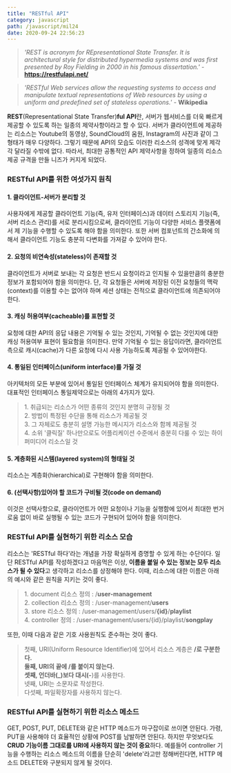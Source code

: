 ```yaml
---
title: "RESTful API"
category: javascript
path: /javascript/mil24
date: 2020-09-24 22:56:23
---
```


> _'REST is acronym for REpresentational State Transfer. It is architectural style for distributed hypermedia systems and was first presented by Roy Fielding in 2000 in his famous dissertation.'_ - **https://restfulapi.net/**

> _'RESTful Web services allow the requesting systems to access and manipulate textual representations of Web resources by using a uniform and predefined set of stateless operations.'_ - **Wikipedia**

**REST**(Representational State Transfer)**ful API**란, 서버가 웹서비스를 더욱 빠르게 제공할 수 있도록 하는 일종의 제약사항이라고 할 수 있다. 서버가 클라이언트에 제공하는 리소스는 Youtube의 동영상, SoundCloud의 움원, Instagram의 사진과 같이 그 형태가 매우 다양하다. 그렇기 때문에 API의 모습도 이러한 리소스의 성격에 맞게 제각각 달라질 수밖에 없다. 따라서, 최대한 공통적인 API 제약사항을 정하여 일종의 리소스 제공 규격을 만들 니즈가 커지게 되었다.

### RESTful API를 위한 여섯가지 원칙

#### 1. 클라이언트-서버가 분리할 것

사용자에게 제공할 클라이언트 기능(즉, 유저 인터페이스)과 데이터 스토리지 기능(즉, 서버 리소스 관리)를 서로 분리시킴으로써, 클라이언트 기능이 다양한 서비스 플랫폼에서 제 기능을 수행할 수 있도록 해야 함을 의미한다. 또한 서버 컴포넌트의 간소화에 의해서 클라이언트 기능도 충분히 다변화를 가져갈 수 있어야 한다.

#### 2. 요청의 비연속성(stateless)이 존재할 것

클라이언트가 서버로 보내는 각 요청은 반드시 요청이라고 인지될 수 있을만큼의 충분한 정보가 포함되어야 함을 의미한다. 단, 각 요청들은 서버에 저장된 이전 요청들의 맥락(context)를 이용할 수는 없어야 하며 세션 상태는 전적으로 클라이언트에 의존되어야 한다.

#### 3. 캐싱 허용여부(cacheable)를 표현할 것

요청에 대한 API의 응답 내용은 기억될 수 있는 것인지, 기억될 수 없는 것인지에 대한 캐싱 허용여부 표현이 필요함을 의미한다. 만약 기억될 수 있는 응답이라면, 클라이언트측으로 캐시(cache)가 다른 요청에 다시 사용 가능하도록 제공될 수 있어야한다.

#### 4. 통일된 인터페이스(uniform interface)를 가질 것

아키텍처의 모든 부분에 있어서 통일된 인터페이스 체계가 유지되어야 함을 의미한다. 대표적인 인터페이스 통일제약으로는 아래의 4가지가 있다.

> 1\. 취급되는 리소스가 어떤 종류의 것인지 분명히 규정될 것  
> 2\. 방법이 특정된 수단을 통해 리소스가 제공될 것  
> 3\. 그 자체로도 충분히 설명 가능한 메시지가 리소스와 함께 제공될 것  
> 4\. 소위 '클릭질' 하나만으로도 어플리케이션 수준에서 충분히 다룰 수 있는 하이퍼미디어 리소스일 것

#### 5. 계층화된 시스템(layered system)의 형태일 것

리소스는 계층화(hierarchical)로 구현해야 함을 의미한다.

#### 6. (선택사항)있어야 할 코드가 구비될 것(code on demand)

이것은 선택사항으로, 클라이언트가 어떤 요청이나 기능을 실행함에 있어서 최대한 번거로움 없이 바로 실행될 수 있는 코드가 구현되어 있어야 함을 의미한다.

### RESTful API를 실현하기 위한 리소스 모습

리소스는 'RESTful 하다'라는 개념을 가장 확실하게 증명할 수 있게 하는 수단이다. 일단 RESTful API를 작성하겠다고 마음먹은 이상, **이름을 붙일 수 있는 정보는 모두 리소스가 될 수 있다**고 생각하고 리소스를 상정해야 한다. 이때, 리소스에 대한 이름은 아래의 예시와 같은 원칙을 지키는 것이 좋다.

> 1\. document 리소스 정의 : /**user-management**  
> 2\. collection 리소스 정의 : /user-management/**users**  
> 3\. store 리소스 정의 : /user-management/users/**{id}**/**playlist**  
> 4\. controller 정의 : /user-management/users/{id}/playlist/**songplay**

또한, 이때 다음과 같은 기호 사용원칙도 준수하는 것이 좋다.

> 첫째, URI(Uniform Resource Identifier)에 있어서 리소스 계층은 **/**로 구분한다.  
> 둘째, URI의 끝에 /를 붙이지 않는다.  
> 셋째, 언더바(\_)보다 대시(**-**)를 사용한다.  
> 넷째, URI는 소문자로 작성한다.  
> 다섯째, 파일확장자를 사용하지 않는다.

### RESTful API를 실현하기 위한 리소스 메소드

GET, POST, PUT, DELETE와 같은 HTTP 메소드가 마구잡이로 쓰이면 안된다. 가령, PUT을 사용해야 더 효율적인 상황에 POST를 남발하면 안된다. 하지만 무엇보다도 **CRUD 기능이름 그대로를 URI에 사용하지 않는 것이 중요**하다. 예를들어 controller 기능을 수행하는 리소스 메소드의 이름을 단순히 'delete'라고만 정해버린다면, HTTP 메소드 DELETE와 구분되지 않게 될 것이다.
